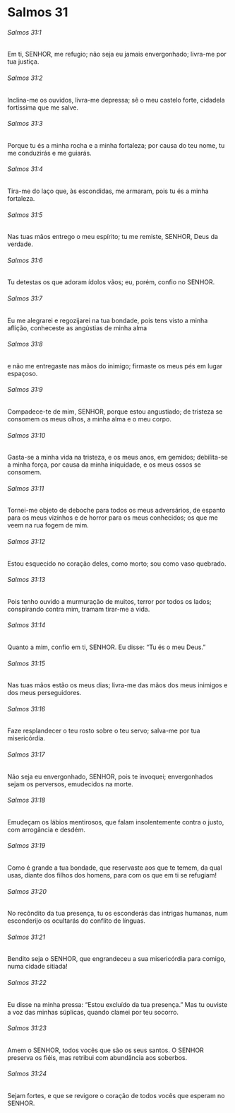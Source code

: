 # Salmos 31

###### Salmos 31:1

Em ti, SENHOR, me refugio; não seja eu jamais envergonhado; livra-me por tua justiça.

###### Salmos 31:2

Inclina-me os ouvidos, livra-me depressa; sê o meu castelo forte, cidadela fortíssima que me salve.

###### Salmos 31:3

Porque tu és a minha rocha e a minha fortaleza; por causa do teu nome, tu me conduzirás e me guiarás.

###### Salmos 31:4

Tira-me do laço que, às escondidas, me armaram, pois tu és a minha fortaleza.

###### Salmos 31:5

Nas tuas mãos entrego o meu espírito; tu me remiste, SENHOR, Deus da verdade.

###### Salmos 31:6

Tu detestas os que adoram ídolos vãos; eu, porém, confio no SENHOR.

###### Salmos 31:7

Eu me alegrarei e regozijarei na tua bondade, pois tens visto a minha aflição, conheceste as angústias de minha alma

###### Salmos 31:8

e não me entregaste nas mãos do inimigo; firmaste os meus pés em lugar espaçoso.

###### Salmos 31:9

Compadece-te de mim, SENHOR, porque estou angustiado; de tristeza se consomem os meus olhos, a minha alma e o meu corpo.

###### Salmos 31:10

Gasta-se a minha vida na tristeza, e os meus anos, em gemidos; debilita-se a minha força, por causa da minha iniquidade, e os meus ossos se consomem.

###### Salmos 31:11

Tornei-me objeto de deboche para todos os meus adversários, de espanto para os meus vizinhos e de horror para os meus conhecidos; os que me veem na rua fogem de mim.

###### Salmos 31:12

Estou esquecido no coração deles, como morto; sou como vaso quebrado.

###### Salmos 31:13

Pois tenho ouvido a murmuração de muitos, terror por todos os lados; conspirando contra mim, tramam tirar-me a vida.

###### Salmos 31:14

Quanto a mim, confio em ti, SENHOR. Eu disse: “Tu és o meu Deus.”

###### Salmos 31:15

Nas tuas mãos estão os meus dias; livra-me das mãos dos meus inimigos e dos meus perseguidores.

###### Salmos 31:16

Faze resplandecer o teu rosto sobre o teu servo; salva-me por tua misericórdia.

###### Salmos 31:17

Não seja eu envergonhado, SENHOR, pois te invoquei; envergonhados sejam os perversos, emudecidos na morte.

###### Salmos 31:18

Emudeçam os lábios mentirosos, que falam insolentemente contra o justo, com arrogância e desdém.

###### Salmos 31:19

Como é grande a tua bondade, que reservaste aos que te temem, da qual usas, diante dos filhos dos homens, para com os que em ti se refugiam!

###### Salmos 31:20

No recôndito da tua presença, tu os esconderás das intrigas humanas, num esconderijo os ocultarás do conflito de línguas.

###### Salmos 31:21

Bendito seja o SENHOR, que engrandeceu a sua misericórdia para comigo, numa cidade sitiada!

###### Salmos 31:22

Eu disse na minha pressa: “Estou excluído da tua presença.” Mas tu ouviste a voz das minhas súplicas, quando clamei por teu socorro.

###### Salmos 31:23

Amem o SENHOR, todos vocês que são os seus santos. O SENHOR preserva os fiéis, mas retribui com abundância aos soberbos.

###### Salmos 31:24

Sejam fortes, e que se revigore o coração de todos vocês que esperam no SENHOR.

